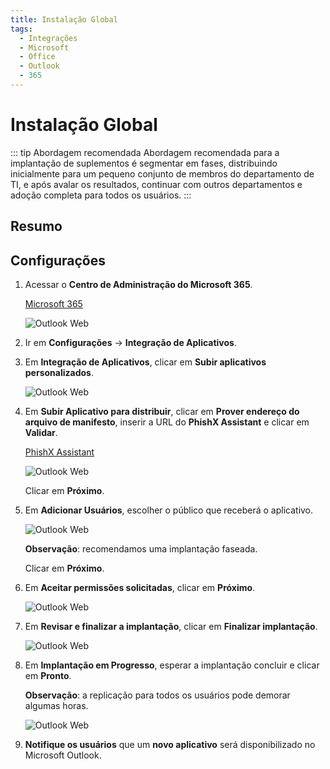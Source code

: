 ```yaml
---
title: Instalação Global
tags:
  - Integrações
  - Microsoft
  - Office
  - Outlook
  - 365
---
```

# Instalação Global

::: tip Abordagem recomendada
Abordagem recomendada para a implantação de suplementos é segmentar em fases, distribuindo inicialmente para um pequeno conjunto de membros do departamento de TI, e após avalar os resultados, continuar com outros departamentos e adoção completa para todos os usuários.
:::

## Resumo


## Configurações

1. Acessar o **Centro de Administração do Microsoft 365**.

   [Microsoft 365](https://portal.office.com/Adminportal/Home/?#/Settings/IntegratedApps)

   ![Outlook Web](https://cdn.phishx.io/phishx-docs/images/assistant_microsoft_global_01.png)

2. Ir em **Configurações** -> **Integração de Aplicativos**.

3. Em **Integração de Aplicativos**, clicar em **Subir aplicativos personalizados**.

   ![Outlook Web](https://cdn.phishx.io/phishx-docs/images/assistant_microsoft_global_02.png)


4. Em **Subir Aplicativo para distribuir**, clicar em **Prover endereço do arquivo de manifesto**, inserir a URL do **PhishX Assistant** e clicar em **Validar**.

   [PhishX Assistant](https://cdn.phishx.io/assistant/microsoft/manifest.prod.xml)

   ![Outlook Web](https://cdn.phishx.io/phishx-docs/images/assistant_microsoft_global_03.png)

   Clicar em **Próximo**.

5. Em **Adicionar Usuários**, escolher o público que receberá o aplicativo.

   ![Outlook Web](https://cdn.phishx.io/phishx-docs/images/assistant_microsoft_global_04.png)

   **Observação**: recomendamos uma implantação faseada.

   Clicar em **Próximo**.

6. Em **Aceitar permissões solicitadas**, clicar em **Próximo**.

   ![Outlook Web](https://cdn.phishx.io/phishx-docs/images/assistant_microsoft_global_05.png)

7. Em **Revisar e finalizar a implantação**, clicar em **Finalizar implantação**.

   ![Outlook Web](https://cdn.phishx.io/phishx-docs/images/assistant_microsoft_global_06.png)

8. Em **Implantação em Progresso**, esperar a implantação concluir e clicar em **Pronto**.

   **Observação**: a replicação para todos os usuários pode demorar algumas horas.

   ![Outlook Web](https://cdn.phishx.io/phishx-docs/images/assistant_microsoft_global_07.png)

9. **Notifique os usuários** que um **novo aplicativo** será disponibilizado no Microsoft Outlook.
